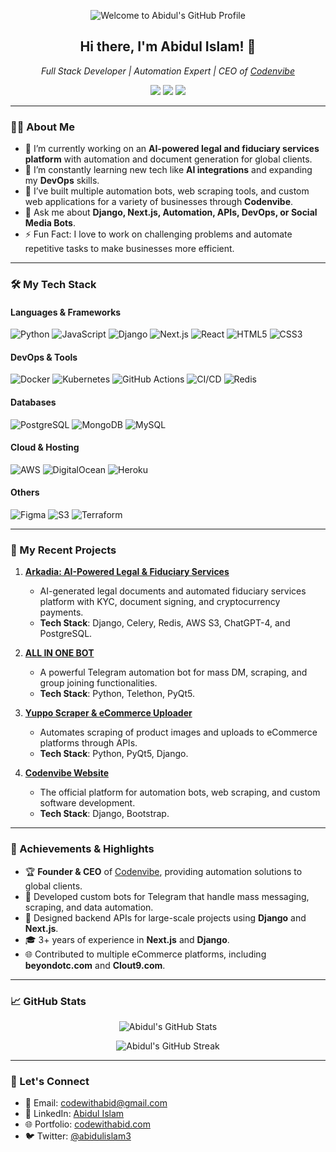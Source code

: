 <!-- Banner Image (Optional) -->
<p align="center">
  <img src="https://your-banner-url.com" alt="Welcome to Abidul's GitHub Profile" />
</p>

<!-- Introduction -->
<h2 align="center"> Hi there, I'm Abidul Islam! 👋 </h2>
<p align="center">
  <em>Full Stack Developer | Automation Expert | CEO of <a href="https://codenvibe.com">Codenvibe</a></em>
</p>

<p align="center">
  <a href="https://twitter.com/abidulislam3"><img src="https://img.shields.io/twitter/follow/abidulislam3?style=social"></a>
  <a href="https://linkedin.com/in/abidulislam"><img src="https://img.shields.io/badge/-Abidul%20Islam-blue?style=flat&logo=Linkedin&logoColor=white"></a>
  <a href="mailto:codewithabid@gmail.com"><img src="https://img.shields.io/badge/Email-codewithabid%40gmail.com-red"></a>
</p>

---

### 👨‍💻 About Me

- 🔭 I’m currently working on an **AI-powered legal and fiduciary services platform** with automation and document generation for global clients.
- 🌱 I’m constantly learning new tech like **AI integrations** and expanding my **DevOps** skills.
- 🚀 I’ve built multiple automation bots, web scraping tools, and custom web applications for a variety of businesses through **Codenvibe**.
- 💬 Ask me about **Django, Next.js, Automation, APIs, DevOps, or Social Media Bots**.
- ⚡ Fun Fact: I love to work on challenging problems and automate repetitive tasks to make businesses more efficient.

---

### 🛠️ My Tech Stack

#### Languages & Frameworks
![Python](https://img.shields.io/badge/-Python-333?style=flat&logo=python)
![JavaScript](https://img.shields.io/badge/-JavaScript-333?style=flat&logo=javascript)
![Django](https://img.shields.io/badge/-Django-092E20?style=flat&logo=django&logoColor=white)
![Next.js](https://img.shields.io/badge/-Next.js-000?style=flat&logo=next.js&logoColor=white)
![React](https://img.shields.io/badge/-React-333?style=flat&logo=react)
![HTML5](https://img.shields.io/badge/-HTML5-E34F26?style=flat&logo=html5&logoColor=white)
![CSS3](https://img.shields.io/badge/-CSS3-1572B6?style=flat&logo=css3)

#### DevOps & Tools
![Docker](https://img.shields.io/badge/-Docker-2496ED?style=flat&logo=docker&logoColor=white)
![Kubernetes](https://img.shields.io/badge/-Kubernetes-326CE5?style=flat&logo=kubernetes&logoColor=white)
![GitHub Actions](https://img.shields.io/badge/-GitHub%20Actions-2088FF?style=flat&logo=github-actions&logoColor=white)
![CI/CD](https://img.shields.io/badge/-CI/CD-333?style=flat&logo=gitlab)
![Redis](https://img.shields.io/badge/-Redis-DC382D?style=flat&logo=redis&logoColor=white)

#### Databases
![PostgreSQL](https://img.shields.io/badge/-PostgreSQL-336791?style=flat&logo=postgresql&logoColor=white)
![MongoDB](https://img.shields.io/badge/-MongoDB-47A248?style=flat&logo=mongodb&logoColor=white)
![MySQL](https://img.shields.io/badge/-MySQL-00758F?style=flat&logo=mysql&logoColor=white)

#### Cloud & Hosting
![AWS](https://img.shields.io/badge/Amazon%20AWS-232F3E?style=flat&logo=amazon-aws)
![DigitalOcean](https://img.shields.io/badge/-DigitalOcean-0080FF?style=flat&logo=digitalocean&logoColor=white)
![Heroku](https://img.shields.io/badge/-Heroku-430098?style=flat&logo=heroku&logoColor=white)

#### Others
![Figma](https://img.shields.io/badge/-Figma-F24E1E?style=flat&logo=figma&logoColor=white)
![S3](https://img.shields.io/badge/-S3-333?style=flat&logo=amazon-s3)
![Terraform](https://img.shields.io/badge/-Terraform-623CE4?style=flat&logo=terraform&logoColor=white)

---

### 🚀 My Recent Projects

1. **[Arkadia: AI-Powered Legal & Fiduciary Services](https://github.com/abidulislam/arkadia)**
   - AI-generated legal documents and automated fiduciary services platform with KYC, document signing, and cryptocurrency payments.
   - **Tech Stack**: Django, Celery, Redis, AWS S3, ChatGPT-4, and PostgreSQL.

2. **[ALL IN ONE BOT](https://github.com/abidulislam/All-In-One-Bot)**
   - A powerful Telegram automation bot for mass DM, scraping, and group joining functionalities.
   - **Tech Stack**: Python, Telethon, PyQt5.

3. **[Yuppo Scraper & eCommerce Uploader](https://github.com/abidulislam/yuppo-scraper)**
   - Automates scraping of product images and uploads to eCommerce platforms through APIs.
   - **Tech Stack**: Python, PyQt5, Django.

4. **[Codenvibe Website](https://codenvibe.com)**
   - The official platform for automation bots, web scraping, and custom software development.
   - **Tech Stack**: Django, Bootstrap.

---

### 🌟 Achievements & Highlights

- 🏆 **Founder & CEO** of [Codenvibe](https://codenvibe.com), providing automation solutions to global clients.
- 🚀 Developed custom bots for Telegram that handle mass messaging, scraping, and data automation.
- 🔧 Designed backend APIs for large-scale projects using **Django** and **Next.js**.
- 🎓 3+ years of experience in **Next.js** and **Django**.
- 🌐 Contributed to multiple eCommerce platforms, including **beyondotc.com** and **Clout9.com**.

---

### 📈 GitHub Stats

<p align="center">
  <img src="https://github-readme-stats.vercel.app/api?username=abidulislam&show_icons=true&hide_border=true&count_private=true&theme=radical" alt="Abidul's GitHub Stats">
</p>
<p align="center">
  <img src="https://github-readme-streak-stats.herokuapp.com/?user=abidulislam&theme=radical&hide_border=true" alt="Abidul's GitHub Streak">
</p>

---

### 💬 Let's Connect

- 📧 Email: [codewithabid@gmail.com](mailto:codewithabid@gmail.com)
- 💼 LinkedIn: [Abidul Islam](https://linkedin.com/in/abidulislam)
- 🌐 Portfolio: [codewithabid.com](https://codewithabid.com)
- 🐦 Twitter: [@abidulislam3](https://twitter.com/abidulislam3)
